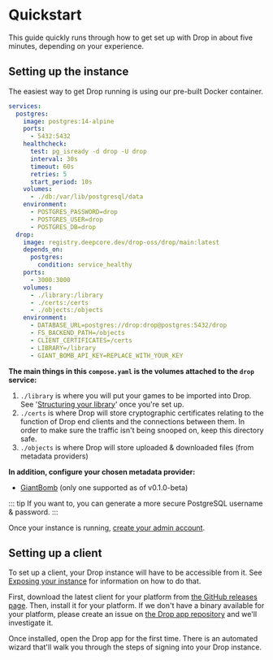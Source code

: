 # Quickstart

This guide quickly runs through how to get set up with Drop in about five minutes, depending on your experience.

## Setting up the instance

The easiest way to get Drop running is using our pre-built Docker container.

```yaml compose.yaml
services:
  postgres:
    image: postgres:14-alpine
    ports:
      - 5432:5432
    healthcheck:
      test: pg_isready -d drop -U drop
      interval: 30s
      timeout: 60s
      retries: 5
      start_period: 10s
    volumes:
      - ./db:/var/lib/postgresql/data
    environment:
      - POSTGRES_PASSWORD=drop
      - POSTGRES_USER=drop
      - POSTGRES_DB=drop
  drop:
    image: registry.deepcore.dev/drop-oss/drop/main:latest
    depends_on:
      postgres:
        condition: service_healthy
    ports:
      - 3000:3000
    volumes:
      - ./library:/library
      - ./certs:/certs
      - ./objects:/objects
    environment:
      - DATABASE_URL=postgres://drop:drop@postgres:5432/drop
      - FS_BACKEND_PATH=/objects
      - CLIENT_CERTIFICATES=/certs
      - LIBRARY=/library
      - GIANT_BOMB_API_KEY=REPLACE_WITH_YOUR_KEY
```

**The main things in this `compose.yaml` is the volumes attached to the `drop` service:**

1. `./library` is where you will put your games to be imported into Drop. See '[Structuring your library](/docs/library.md#structuring-your-library)' once you're set up.
2. `./certs` is where Drop will store cryptographic certificates relating to the function of Drop end clients and the connections between them. In order to make sure the traffic isn't being snooped on, keep this directory safe.
3. `./objects` is where Drop will store uploaded & downloaded files (from metadata providers)

**In addition, configure your chosen metadata provider:**

- [GiantBomb](/metadata/giantbomb.md) (only one supported as of v0.1.0-beta)

::: tip
If you want to, you can generate a more secure PostgreSQL username & password.
:::

Once your instance is running, [create your admin account](/guides/create-admin-account.md).

## Setting up a client

To set up a client, your Drop instance will have to be accessible from it. See [Exposing your instance](/guides/exposing.md) for information on how to do that.

First, download the latest client for your platform from [the GitHub releases page](https://github.com/Drop-OSS/drop-app/releases). Then, install it for your platform. If we don't have a binary available for your platform, please create an issue on [the Drop app repository](https://github.com/Drop-OSS/drop-app) and we'll investigate it.

Once installed, open the Drop app for the first time. There is an automated wizard that'll walk you through the steps of signing into your Drop instance.
